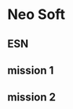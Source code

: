 <!---
path: neo-soft
rank: 4
title: Neo Soft
category: Experiences
shortDescription: Neo Soft
withSummary: true
withLinks: true
tags:
  - MFC
  - C++
  - C#
--->

# Neo Soft

## ESN

## mission 1

## mission 2
